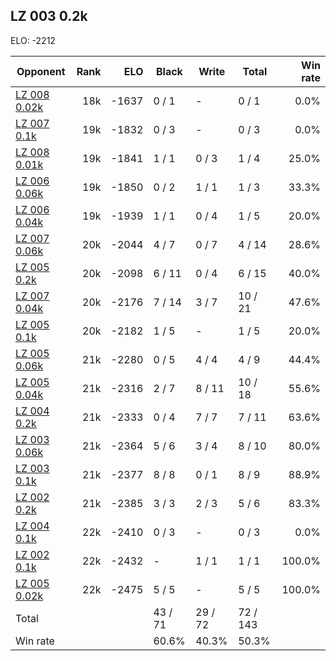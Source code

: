 ## LZ 003 0.2k ##

ELO: -2212

Opponent | Rank | ELO | Black | Write | Total | Win rate
---------|-----:|----:|-------|-------|-------|-------:
[LZ 008 0.02k](LZ%20008%200.02k.md) | 18k | -1637 | 0 / 1 | - | 0 / 1 | 0.0%
[LZ 007 0.1k](LZ%20007%200.1k.md) | 19k | -1832 | 0 / 3 | - | 0 / 3 | 0.0%
[LZ 008 0.01k](LZ%20008%200.01k.md) | 19k | -1841 | 1 / 1 | 0 / 3 | 1 / 4 | 25.0%
[LZ 006 0.06k](LZ%20006%200.06k.md) | 19k | -1850 | 0 / 2 | 1 / 1 | 1 / 3 | 33.3%
[LZ 006 0.04k](LZ%20006%200.04k.md) | 19k | -1939 | 1 / 1 | 0 / 4 | 1 / 5 | 20.0%
[LZ 007 0.06k](LZ%20007%200.06k.md) | 20k | -2044 | 4 / 7 | 0 / 7 | 4 / 14 | 28.6%
[LZ 005 0.2k](LZ%20005%200.2k.md) | 20k | -2098 | 6 / 11 | 0 / 4 | 6 / 15 | 40.0%
[LZ 007 0.04k](LZ%20007%200.04k.md) | 20k | -2176 | 7 / 14 | 3 / 7 | 10 / 21 | 47.6%
[LZ 005 0.1k](LZ%20005%200.1k.md) | 20k | -2182 | 1 / 5 | - | 1 / 5 | 20.0%
[LZ 005 0.06k](LZ%20005%200.06k.md) | 21k | -2280 | 0 / 5 | 4 / 4 | 4 / 9 | 44.4%
[LZ 005 0.04k](LZ%20005%200.04k.md) | 21k | -2316 | 2 / 7 | 8 / 11 | 10 / 18 | 55.6%
[LZ 004 0.2k](LZ%20004%200.2k.md) | 21k | -2333 | 0 / 4 | 7 / 7 | 7 / 11 | 63.6%
[LZ 003 0.06k](LZ%20003%200.06k.md) | 21k | -2364 | 5 / 6 | 3 / 4 | 8 / 10 | 80.0%
[LZ 003 0.1k](LZ%20003%200.1k.md) | 21k | -2377 | 8 / 8 | 0 / 1 | 8 / 9 | 88.9%
[LZ 002 0.2k](LZ%20002%200.2k.md) | 21k | -2385 | 3 / 3 | 2 / 3 | 5 / 6 | 83.3%
[LZ 004 0.1k](LZ%20004%200.1k.md) | 22k | -2410 | 0 / 3 | - | 0 / 3 | 0.0%
[LZ 002 0.1k](LZ%20002%200.1k.md) | 22k | -2432 | - | 1 / 1 | 1 / 1 | 100.0%
[LZ 005 0.02k](LZ%20005%200.02k.md) | 22k | -2475 | 5 / 5 | - | 5 / 5 | 100.0%
Total | | | 43 / 71 | 29 / 72 | 72 / 143 | 
Win rate| | | 60.6% | 40.3% | 50.3% | 

